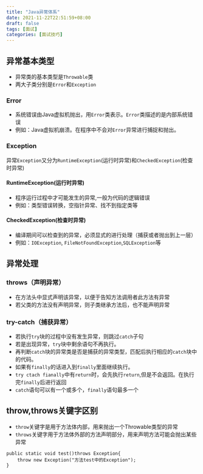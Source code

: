 ```yaml
---
title: "Java异常体系"
date: 2021-11-22T22:51:59+08:00 
draft: false 
tags: [面试]
categories: [面试技巧]
---
```


## 异常基本类型

* 异常类的基本类型是`Throwable`类
* 两大子类分别是`Error`和`Exception`

### Error

* 系统错误由Java虚拟机抛出，用`Error`类表示。`Error`类描述的是内部系统错误
* 例如：Java虚拟机崩溃。在程序中不会对`Error`异常进行捕捉和抛出。

### Exception

异常`Exception`又分为`RuntimeException`(运行时异常)和`CheckedException`(检查时异常)

#### RuntimeException(运行时异常)

* 程序运行过程中才可能发生的异常,一般为代码的逻辑错误
* 例如：类型错误转换，空指针异常、找不到指定类等

#### CheckedException(检查时异常)

* 编译期间可以检查到的异常，必须显式的进行处理（捕获或者抛出到上一层）
* 例如：`IOException`, `FileNotFoundException`,`SQLException`等

## 异常处理

### throws（声明异常）

* 在方法头中显式声明该异常，以便于告知方法调用者此方法有异常
* 若父类的方法没有声明异常，则子类继承方法后，也不能声明异常

### try-catch（捕获异常）

* 若执行`try`块的过程中没有发生异常，则跳过`catch`子句
* 若是出现异常，`try`块中剩余语句不再执行。
* 再判断`catch`块的异常类是否是捕获的异常类型，匹配后执行相应的`catch`块中的代码。
* 如果有`finally`的话进入到`finally`里面继续执行。
* `try ctach fianally`中有`return`时，会先执行`return`,但是不会返回。在执行完`finally`后进行返回
* `catch`语句可以有一个或多个，`finally`语句最多一个

## throw,throws关键字区别

* `throw`关键字是用于方法体内部，用来抛出一个Throwable类型的异常
* `throws`关键字用于方法体外部的方法声明部分，用来声明方法可能会抛出某些异常

```
public static void test()throws Exception{
    throw new Exception("方法test中的Exception");
}  
```